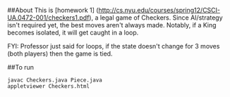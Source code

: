 
##About
This is [homework 1] (http://cs.nyu.edu/courses/spring12/CSCI-UA.0472-001/checkers1.pdf), a legal game of Checkers.  Since AI/strategy isn't required yet, the best moves aren't always made.  Notably, if a King becomes isolated, it will get caught in a loop.  

FYI: Professor just said for loops, if the state doesn't change for 3 moves (both players) then the game is tied.

##To run
````
javac Checkers.java Piece.java
appletviewer Checkers.html
````
